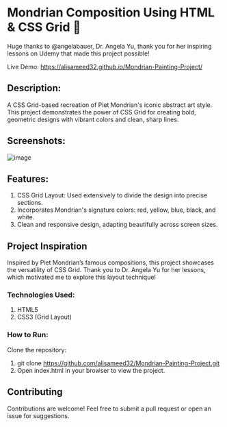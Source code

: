 # Mondrian Composition Using HTML & CSS Grid 🎨

Huge thanks to @angelabauer, Dr. Angela Yu, thank you for her inspiring lessons on Udemy that made this project possible!

Live Demo: https://alisameed32.github.io/Mondrian-Painting-Project/

## Description:

A CSS Grid-based recreation of Piet Mondrian's iconic abstract art style. This project demonstrates the power of CSS Grid for creating bold, geometric designs with vibrant colors and clean, sharp lines.

## Screenshots:

![image](https://github.com/user-attachments/assets/e3b4d308-ab6a-483e-b3c3-073f0a0bf51f)

## Features:

1. CSS Grid Layout: Used extensively to divide the design into precise sections.
2. Incorporates Mondrian's signature colors: red, yellow, blue, black, and white.
3. Clean and responsive design, adapting beautifully across screen sizes.

## Project Inspiration

Inspired by Piet Mondrian’s famous compositions, this project showcases the versatility of CSS Grid. Thank you to Dr. Angela Yu for her lessons, which motivated me to explore this layout technique!

### Technologies Used:

1. HTML5
2. CSS3 (Grid Layout)

### How to Run:

Clone the repository:
1. git clone https://github.com/alisameed32/Mondrian-Painting-Project.git  
2. Open index.html in your browser to view the project.

## Contributing

Contributions are welcome! Feel free to submit a pull request or open an issue for suggestions.


